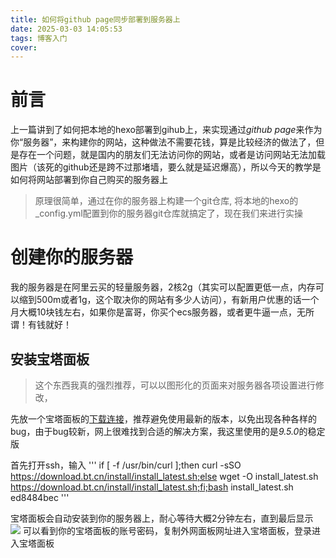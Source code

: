 ```yaml
---
title: 如何将github page同步部署到服务器上
date: 2025-03-03 14:05:53
tags: 博客入门
cover: 
---
```


# 前言
上一篇讲到了如何把本地的hexo部署到gihub上，来实现通过*github page*来作为你“服务器”，来构建你的网站，这种做法不需要花钱，算是比较经济的做法了，但是存在一个问题，就是国内的朋友们无法访问你的网站，或者是访问网站无法加载图片（该死的github还是跨不过那堵墙，要么就是延迟爆高），所以今天的教学是如何将网站部署到你自己购买的服务器上

>原理很简单，通过在你的服务器上构建一个git仓库, 将本地的hexo的_config.yml配置到你的服务器git仓库就搞定了，现在我们来进行实操

# 创建你的服务器
我的服务器是在阿里云买的轻量服务器，2核2g（其实可以配置更低一点，内存可以缩到500m或者1g，这个取决你的网站有多少人访问），有新用户优惠的话一个月大概10块钱左右，如果你是富哥，你买个ecs服务器，或者更牛逼一点，无所谓！有钱就好！

## 安装宝塔面板
> 这个东西我真的强烈推荐，可以以图形化的页面来对服务器各项设置进行修改，

先放一个宝塔面板的[下载连接](https://www.bt.cn/new/download.html)，推荐避免使用最新的版本，以免出现各种各样的bug，由于bug较新，网上很难找到合适的解决方案，我这里使用的是*9.5.0*的稳定版

首先打开ssh，输入
'''
if [ -f /usr/bin/curl ];then curl -sSO https://download.bt.cn/install/install_latest.sh;else wget -O install_latest.sh https://download.bt.cn/install/install_latest.sh;fi;bash install_latest.sh ed8484bec
'''

宝塔面板会自动安装到你的服务器上，耐心等待大概2分钟左右，直到最后显示
![](/image/p517416.jpg)
可以看到你的宝塔面板的账号密码，复制外网面板网址进入宝塔面板，登录进入宝塔面板

